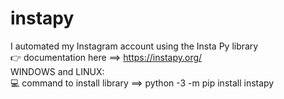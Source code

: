 # instapy
I automated my Instagram account using the Insta Py library<br>
👉 documentation here ==> https://instapy.org/ <br>
WINDOWS and LINUX:<br>
  💻 command to install library ==> python -3 -m pip install instapy
